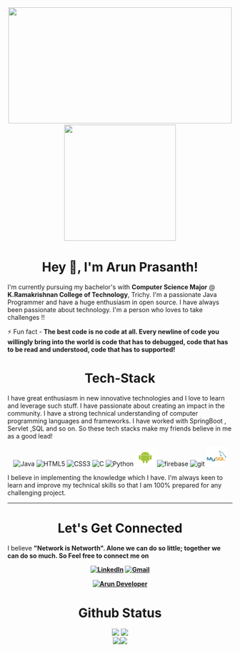 <div align="center">  
  <img src="https://media.giphy.com/media/USV0ym3bVWQJJmNu3N/giphy.gif" width="500" height="260">
  <img src="https://media.giphy.com/media/du3J3cXyzhj75IOgvA/giphy.gif" width="250" height="260"> 

   </div>

<h1 align="center">Hey 👋, I'm Arun Prasanth!</h1>

I'm currently pursuing my bachelor's with <b>Computer Science Major</b> @ <b>K.Ramakrishnan College of Technology</b>, Trichy. I'm a passionate Java Programmer and have a huge enthusiasm in open source. I have always been passionate about technology. I'm a person who loves to take challenges !!
<br>
<!-- <br>
<img src="https://komarev.com/ghpvc/?username=vimalprogrammer&label=Profile%20views&color=ce9927&style=flat" alt="arunJavaProgrammer" /> </p> -->
⚡ Fun fact - **The best code is no code at all. Every newline of code you willingly bring into the world is code that has to debugged, code that has to be read and understood, code that has to supported!**

<h1 align="center">Tech-Stack</h1>

I have great enthusiasm in new innovative technologies and I love to learn and leverage such stuff. I have passionate about creating an impact in the community. I have a strong technical understanding of computer programming languages and frameworks. I have worked with SpringBoot , Servlet ,SQL and so on. So these tech stacks make my friends believe in me as a good lead!


<p align="center"> 
 <img alt="Java" src="https://img.shields.io/badge/java-%93I8234B.svg?&style=for-the-badge&logo=java&logoColor=brown" />
<img alt="HTML5" src="https://img.shields.io/badge/html5-%23E34F26.svg?&style=for-the-badge&logo=html5&logoColor=white" />
 <img alt="CSS3" src="https://img.shields.io/badge/css3-%231572B6.svg?&style=for-the-badge&logo=css3&logoColor=white" />
 <img alt="C" src="https://img.shields.io/badge/c-%2300599C.svg?&style=for-the-badge&logo=c&logoColor=white" />
 <img alt="Python" src="https://img.shields.io/badge/python-%23323330.svg?&style=for-the-badge&logo=python&logoColor=%278F7D64E" />
 <img src="https://raw.githubusercontent.com/devicons/devicon/master/icons/android/android-original-wordmark.svg" alt="android" width="45" height="35"/> 
 <img src="https://www.vectorlogo.zone/logos/firebase/firebase-icon.svg" alt="firebase" width="45" height="35"/> 
 <img src="https://www.vectorlogo.zone/logos/git-scm/git-scm-icon.svg" alt="git" width="45" height="35"/> 
  <img src="https://raw.githubusercontent.com/devicons/devicon/master/icons/mysql/mysql-original-wordmark.svg" alt="mysql" width="45" height="45"/> 
</p>

I believe in implementing the knowledge which I have. I'm always keen to learn and improve my technical skills so that I am 100% prepared for any challenging project.


<hr>
<h1 align="center">Let's Get Connected</h1>

I believe <b>"Network is Networth"<b>. Alone we can do so little; together we can do so much. So <strong>Feel free to connect me on<strong> </p>

<div align="center">


<a  href="https://www.linkedin.com/in/arunprasanth-developer/" target="_blank"><img alt="LinkedIn" src="https://img.shields.io/badge/linkedin%20-%230077B5.svg?&style=for-the-badge&logo=linkedin&logoColor=white" /></a>
<a href="mailto:arunchuck111@gmail.com"><img  alt="Gmail" src="https://img.shields.io/badge/Gmail-D14836?style=for-the-badge&logo=gmail&logoColor=white" />

<a href="https://leetcode.com/arunchuck111/" target="blank"><img align="center" src="https://raw.githubusercontent.com/rahuldkjain/github-profile-readme-generator/master/src/images/icons/Social/leet-code.svg" alt="Arun Developer" height="30" width="40" /></a>

</div>

<h1 align="center">Github Status</h1>
 <div align="center" >
<img width="43%" src="https://github-readme-stats.vercel.app/api?username=ArunPrasanth-V&theme=tokyonight&show_icons=true"> <img width="40%" src="https://github-readme-stats.vercel.app/api/top-langs/?username=ArunPrasanth-V&layout=compact&theme=tokyonight">
</div> 
<div align="center">
 <img src="https://github-readme-streak-stats.herokuapp.com/?user=ArunPrasanth-V")"><img src="https://activity-graph.herokuapp.com/graph?username=ArunPrasanth-V&theme=tokyonight"></div>

